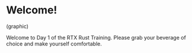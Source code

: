 # Welcome!

(graphic)

Welcome to Day 1 of the RTX Rust Training. Please grab your beverage of choice and make yourself comfortable.

